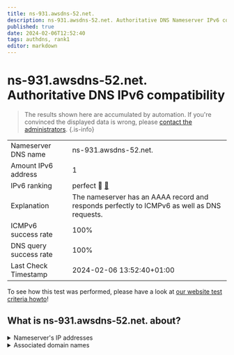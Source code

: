 ```yaml
---
title: ns-931.awsdns-52.net.
description: ns-931.awsdns-52.net. Authoritative DNS Nameserver IPv6 compatibility
published: true
date: 2024-02-06T12:52:40
tags: authdns, rank1
editor: markdown
---
```


# ns-931.awsdns-52.net. Authoritative DNS IPv6 compatibility

> The results shown here are accumulated by automation. If you're convinced the displayed data is wrong, please [contact the administrators](/howto/chat). 
{.is-info}




|   |   |
| - | - |
| Nameserver DNS name | ns-931.awsdns-52.net.
| Amount IPv6 address | 1
| IPv6 ranking | perfect :1st_place_medal: [🔗](/howto/ranking) |
| Explanation | The nameserver has an AAAA record and responds perfectly to ICMPv6 as well as DNS requests. |
| ICMPv6 success rate | 100%|
| DNS query success rate | 100% |
| Last Check Timestamp | 2024-02-06 13:52:40+01:00 |

To see how this test was performed, please have a look at [our website test criteria howto](/howto/testcriteria/authdns)!


## What is ns-931.awsdns-52.net. about?




<details>
<summary>Nameserver's IP addresses</summary>

2600:9000:5303:a300::1

</details>



<details>
<summary>Associated domain names</summary>

www.berlin.de

</details>
